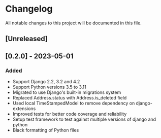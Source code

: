 # Changelog

All notable changes to this project will be documented in this file.


## [Unreleased]

## [0.2.0] - 2023-05-01

### Added

- Support Django 2.2, 3.2 and 4.2
- Support Python versions 3.5 to 3.11
- Migrated to use Django's built-in migrations system
- Replaced Address.status with Address.is_deleted field
- Used local TimeStampedModel to remove dependency on django-extensions
- Improved tests for better code coverage and reliability
- Setup test framework to test against multiple versions of django and python
- Black formatting of Python files
